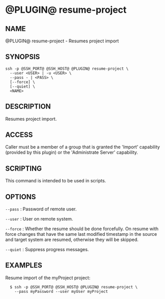 @PLUGIN@ resume-project
=======================

NAME
----
@PLUGIN@ resume-project - Resumes project import

SYNOPSIS
--------
```
ssh -p @SSH_PORT@ @SSH_HOST@ @PLUGIN@ resume-project \
  --user <USER> | -u <USER> \
  --pass - | <PASS> \
  [--force] \
  [--quiet] \
  <NAME>
```

DESCRIPTION
-----------
Resumes project import.

ACCESS
------
Caller must be a member of a group that is granted the 'Import'
capability (provided by this plugin) or the 'Administrate Server'
capability.

SCRIPTING
---------
This command is intended to be used in scripts.

OPTIONS
-------

`--pass`
:	Password of remote user.

`--user`
:	User on remote system.

`--force`
:	Whether the resume should be done forcefully. On resume with force
	changes that have the same last modified timestamp in the source
	and target system are resumed, otherwise they will be skipped.

`--quiet`
:	Suppress progress messages.

EXAMPLES
--------
Resume import of the myProject project:

```
  $ ssh -p @SSH_PORT@ @SSH_HOST@ @PLUGIN@ resume-project \
    --pass myPassword --user myUser myProject
```
